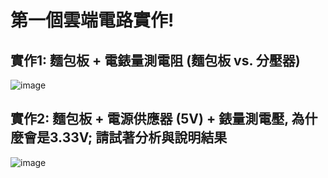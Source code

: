 # 第一個雲端電路實作!

## 實作1: 麵包板 + 電錶量測電阻 (麵包板 vs. 分壓器)
![image](https://github.com/s1115161034/EC2024/assets/162283811/dfbe8f54-3840-4168-ad77-e668223c3db8)

## 實作2: 麵包板 + 電源供應器 (5V) + 錶量測電壓, 為什麼會是3.33V; 請試著分析與說明結果
![image](https://github.com/s1115161034/EC2024/assets/162283811/d05874a0-b469-4f29-bf78-985872b7c6be)
